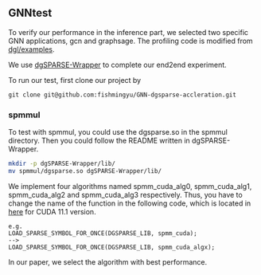 ## GNNtest

To verify our performance in the inference part, we selected two specific GNN applications, gcn and graphsage. The profiling code is modified from [dgl/examples](https://github.com/dmlc/dgl/tree/master/examples).

We use [dgSPARSE-Wrapper](https://github.com/dgSPARSE/dgSPARSE-Wrapper) to complete our end2end experiment.

To run our test, first clone our project by

```
git clone git@github.com:fishmingyu/GNN-dgsparse-accleration.git
```

### spmmul

To test with spmmul, you could use the dgsparse.so in the spmmul directory. Then you could follow the README written in dgSPARSE-Wrapper.

```bash
mkdir -p dgSPARSE-Wrapper/lib/
mv spmmul/dgsparse.so dgSPARSE-Wrapper/lib/
```

We implement four algorithms named spmm_cuda_alg0, spmm_cuda_alg1, spmm_cuda_alg2 and spmm_cuda_alg3 respectively.
Thus, you have to change the name of the function in the following code, which is located in [here](https://github.com/dgSPARSE/dgSPARSE-Wrapper/blob/d1aa92db1598487a13099388251f522b51cee0f0/src/cuda-11.1/sparse_main.cc#L12079) for CUDA 11.1 version.

```
e.g.
LOAD_SPARSE_SYMBOL_FOR_ONCE(DGSPARSE_LIB, spmm_cuda);
-->
LOAD_SPARSE_SYMBOL_FOR_ONCE(DGSPARSE_LIB, spmm_cuda_algx);
```

In our paper, we select the algorithm with best performance.
